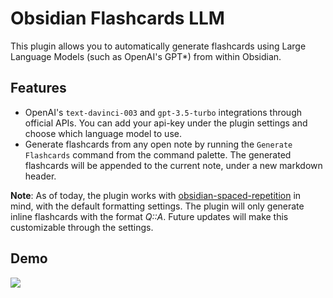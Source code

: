 # Obsidian Flashcards LLM

This plugin allows you to automatically generate flashcards using Large Language Models (such as OpenAI's GPT*) from within Obsidian.

## Features
- OpenAI's `text-davinci-003` and `gpt-3.5-turbo` integrations through official APIs. You can add your api-key under the plugin settings and choose which language model to use.
- Generate flashcards from any open note by running the `Generate Flashcards` command from the command palette. The generated flashcards will be appended to the current note, under a new markdown header.

**Note**: As of today, the plugin works with [obsidian-spaced-repetition](https://github.com/st3v3nmw/obsidian-spaced-repetition) in mind, with the default formatting settings. The plugin will only generate inline flashcards with the format *Q::A*. Future updates will make this customizable through the settings.

## Demo
<img src="https://github.com/crybot/obsidian-flashcards-llm/blob/master/docs/flashcards.gif">

